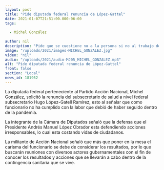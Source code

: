 ```yaml
---
layout: post
title: "Pide diputada federal renuncia de López-Gattel"
date: 2021-01-07T21:51:00.000-06:00
tags:
  
  - Michel González
  
author: nil
description: "Pide que se cuestione no a la persona si no al trabajo de subsecretario de salud a nivel federal."
image: "/uploads/2021/images-MICHEL_GONZALEZ.jpg"
video: "nil"
audio: "/uploads/2021/audio-MJ05_MICHEL_GONZALEZ.mp3"
alt: "Pide diputada federal renuncia de López-Gattel"
front: false
section: "Local"
news_id: 181952
---
```


La diputada federal perteneciente al Partido Acción Nacional, Michel González, solicitó la renuncia del subsecretario de salud a nivel federal subsecretario Hugo López-Gatell Ramírez, esto al señalar que como funcionario no ha cumplido con la labor que debió de haber seguido dentro de la pandemia.

La integrante de la Cámara de Diputados señaló que la defensa que el Presidente Andrés Manuel López Obrador esta defendiendo acciones irresponsables, lo cual esta costando vidas de ciudadanos.

La militante de Acción Nacional señaló que más que poner en la mesa el carisma del funcionario se debe de considerar los resultados, por lo que buscarán reuniones con diversos actores gubernamentales con el fin de conocer los resultados y acciones que se llevarán a cabo dentro de la contingencia sanitaria que se vive.